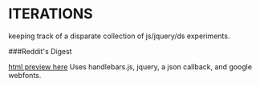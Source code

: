 ITERATIONS
==========

keeping track of a disparate collection of js/jquery/ds experiments.

###Reddit's Digest

[html preview here](http://htmlpreview.github.com/?https://github.com/zeffii/ITERATIONS/blob/master/REDDITS_DIGEST/strip_up_stats_04.html)
Uses handlebars.js, jquery, a json callback, and google webfonts.

